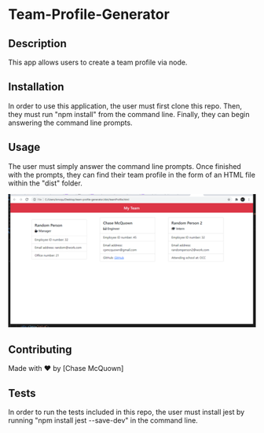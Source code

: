# Team-Profile-Generator

## Description

This app allows users to create a team profile via node.

## Installation

In order to use this application, the user must first clone this repo. Then, they must run "npm install" from the command line. Finally, they can begin answering the command line prompts.

## Usage

The user must simply answer the command line prompts. Once finished with the prompts, they can find their team profile in the form of an HTML file within the "dist" folder.

![](assets/screenshot.png)

## Contributing

Made with ❤️ by [Chase McQuown]

## Tests

In order to run the tests included in this repo, the user must install jest by running "npm install jest --save-dev" in the command line.
